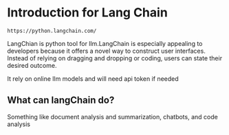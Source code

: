 # Introduction for Lang Chain

    https://python.langchain.com/

LangChian is python tool for llm.LangChain is especially appealing to developers because it offers a novel way to construct user interfaces. Instead of relying on dragging and dropping or coding, users can state their desired outcome.

It rely on online llm models and will need api token if needed

## What can langChain do?

Something like document analysis and summarization, chatbots, and code analysis
